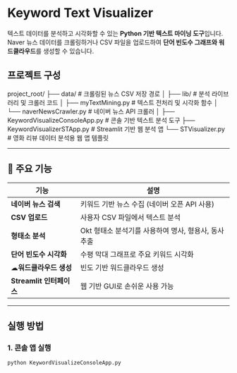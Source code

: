 # Keyword Text Visualizer

텍스트 데이터를 분석하고 시각화할 수 있는 **Python 기반 텍스트 마이닝 도구**입니다. Naver 뉴스 데이터를 크롤링하거나 CSV 파일을 업로드하여 **단어 빈도수 그래프와 워드클라우드**를 생성할 수 있습니다.

## 프로젝트 구성
project_root/ ├── data/ # 크롤링된 뉴스 CSV 저장 경로 │ ├── lib/ # 분석 라이브러리 및 크롤러 코드 │ ├── myTextMining.py # 텍스트 전처리 및 시각화 함수 │ └── naverNewsCrawler.py # 네이버 뉴스 API 크롤러 │ ├── KeywordVisualizeConsoleApp.py # 콘솔 기반 텍스트 분석 도구 ├── KeywordVisualizerSTApp.py # Streamlit 기반 웹 분석 앱 └── STVisualizer.py # 영화 리뷰 데이터 분석용 웹 앱 템플릿

---

## 🔧 주요 기능

| 기능 | 설명 |
|------|------|
| **네이버 뉴스 검색** | 키워드 기반 뉴스 수집 (네이버 오픈 API 사용) |
| **CSV 업로드** | 사용자 CSV 파일에서 텍스트 분석 |
| **형태소 분석** | Okt 형태소 분석기를 사용하여 명사, 형용사, 동사 추출 |
| **단어 빈도수 시각화** | 수평 막대 그래프로 주요 키워드 시각화 |
| ☁**워드클라우드 생성** | 빈도 기반 워드클라우드 생성 |
| **Streamlit 인터페이스** | 웹 기반 GUI로 손쉬운 사용 가능 |

---

## 실행 방법

### 1. 콘솔 앱 실행

```bash
python KeywordVisualizeConsoleApp.py
